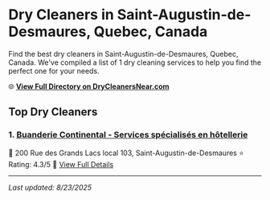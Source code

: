 # Dry Cleaners in Saint-Augustin-de-Desmaures, Quebec, Canada

Find the best dry cleaners in Saint-Augustin-de-Desmaures, Quebec, Canada. We've compiled a list of 1 dry cleaning services to help you find the perfect one for your needs.

🌐 **[View Full Directory on DryCleanersNear.com](https://drycleanersnear.com/city/Canada/Quebec/Saint-Augustin-de-Desmaures)**

## Top Dry Cleaners

### 1. [Buanderie Continental - Services spécialisés en hôtellerie](https://drycleanersnear.com/dryCleaner/68a7d032606e51ce7f21a114/buanderie-continental-services-sp-cialis-s-en-h-tellerie)
📍 200 Rue des Grands Lacs local 103, Saint-Augustin-de-Desmaures
⭐ Rating: 4.3/5
🔗 [View Full Details](https://drycleanersnear.com/dryCleaner/68a7d032606e51ce7f21a114/buanderie-continental-services-sp-cialis-s-en-h-tellerie)


---

*Last updated: 8/23/2025*
